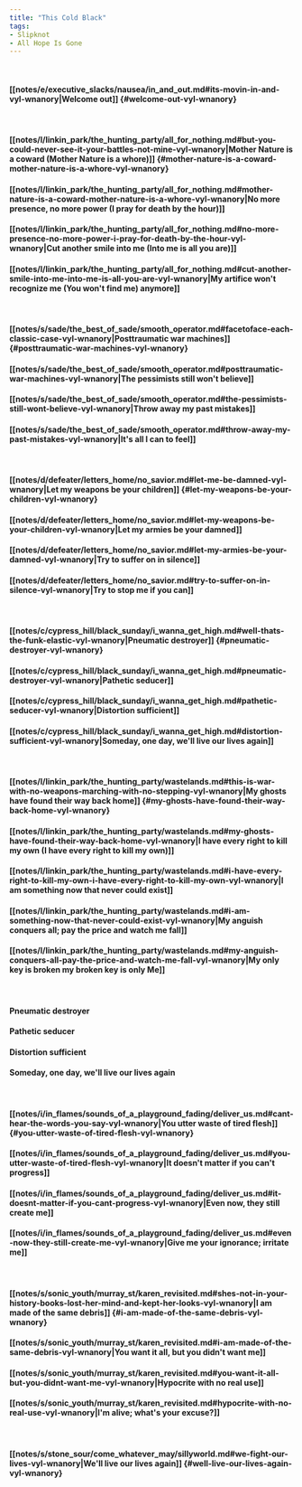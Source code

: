 ```yaml
---
title: "This Cold Black"
tags:
- Slipknot
- All Hope Is Gone
---
```

&nbsp;
#### [[notes/e/executive_slacks/nausea/in_and_out.md#its-movin-in-and-vyl-wnanory|Welcome out]] {#welcome-out-vyl-wnanory}
&nbsp;
#### [[notes/l/linkin_park/the_hunting_party/all_for_nothing.md#but-you-could-never-see-it-your-battles-not-mine-vyl-wnanory|Mother Nature is a coward (Mother Nature is a whore)]] {#mother-nature-is-a-coward-mother-nature-is-a-whore-vyl-wnanory}
#### [[notes/l/linkin_park/the_hunting_party/all_for_nothing.md#mother-nature-is-a-coward-mother-nature-is-a-whore-vyl-wnanory|No more presence, no more power (I pray for death by the hour)]]
#### [[notes/l/linkin_park/the_hunting_party/all_for_nothing.md#no-more-presence-no-more-power-i-pray-for-death-by-the-hour-vyl-wnanory|Cut another smile into me (Into me is all you are)]]
#### [[notes/l/linkin_park/the_hunting_party/all_for_nothing.md#cut-another-smile-into-me-into-me-is-all-you-are-vyl-wnanory|My artifice won't recognize me (You won't find me) anymore]]
&nbsp;
#### [[notes/s/sade/the_best_of_sade/smooth_operator.md#facetoface-each-classic-case-vyl-wnanory|Posttraumatic war machines]] {#posttraumatic-war-machines-vyl-wnanory}
#### [[notes/s/sade/the_best_of_sade/smooth_operator.md#posttraumatic-war-machines-vyl-wnanory|The pessimists still won't believe]]
#### [[notes/s/sade/the_best_of_sade/smooth_operator.md#the-pessimists-still-wont-believe-vyl-wnanory|Throw away my past mistakes]]
#### [[notes/s/sade/the_best_of_sade/smooth_operator.md#throw-away-my-past-mistakes-vyl-wnanory|It's all I can to feel]]
&nbsp;
#### [[notes/d/defeater/letters_home/no_savior.md#let-me-be-damned-vyl-wnanory|Let my weapons be your children]] {#let-my-weapons-be-your-children-vyl-wnanory}
#### [[notes/d/defeater/letters_home/no_savior.md#let-my-weapons-be-your-children-vyl-wnanory|Let my armies be your damned]]
#### [[notes/d/defeater/letters_home/no_savior.md#let-my-armies-be-your-damned-vyl-wnanory|Try to suffer on in silence]]
#### [[notes/d/defeater/letters_home/no_savior.md#try-to-suffer-on-in-silence-vyl-wnanory|Try to stop me if you can]]
&nbsp;
#### [[notes/c/cypress_hill/black_sunday/i_wanna_get_high.md#well-thats-the-funk-elastic-vyl-wnanory|Pneumatic destroyer]] {#pneumatic-destroyer-vyl-wnanory}
#### [[notes/c/cypress_hill/black_sunday/i_wanna_get_high.md#pneumatic-destroyer-vyl-wnanory|Pathetic seducer]]
#### [[notes/c/cypress_hill/black_sunday/i_wanna_get_high.md#pathetic-seducer-vyl-wnanory|Distortion sufficient]]
#### [[notes/c/cypress_hill/black_sunday/i_wanna_get_high.md#distortion-sufficient-vyl-wnanory|Someday, one day, we'll live our lives again]]
&nbsp;
#### [[notes/l/linkin_park/the_hunting_party/wastelands.md#this-is-war-with-no-weapons-marching-with-no-stepping-vyl-wnanory|My ghosts have found their way back home]] {#my-ghosts-have-found-their-way-back-home-vyl-wnanory}
#### [[notes/l/linkin_park/the_hunting_party/wastelands.md#my-ghosts-have-found-their-way-back-home-vyl-wnanory|I have every right to kill my own (I have every right to kill my own)]]
#### [[notes/l/linkin_park/the_hunting_party/wastelands.md#i-have-every-right-to-kill-my-own-i-have-every-right-to-kill-my-own-vyl-wnanory|I am something now that never could exist]]
#### [[notes/l/linkin_park/the_hunting_party/wastelands.md#i-am-something-now-that-never-could-exist-vyl-wnanory|My anguish conquers all; pay the price and watch me fall]]
#### [[notes/l/linkin_park/the_hunting_party/wastelands.md#my-anguish-conquers-all-pay-the-price-and-watch-me-fall-vyl-wnanory|My only key is broken my broken key is only  Me]]
&nbsp;
#### Pneumatic destroyer
#### Pathetic seducer
#### Distortion sufficient
#### Someday, one day, we'll live our lives again
&nbsp;
#### [[notes/i/in_flames/sounds_of_a_playground_fading/deliver_us.md#cant-hear-the-words-you-say-vyl-wnanory|You utter waste of tired flesh]] {#you-utter-waste-of-tired-flesh-vyl-wnanory}
#### [[notes/i/in_flames/sounds_of_a_playground_fading/deliver_us.md#you-utter-waste-of-tired-flesh-vyl-wnanory|It doesn't matter if you can't progress]]
#### [[notes/i/in_flames/sounds_of_a_playground_fading/deliver_us.md#it-doesnt-matter-if-you-cant-progress-vyl-wnanory|Even now, they still create me]]
#### [[notes/i/in_flames/sounds_of_a_playground_fading/deliver_us.md#even-now-they-still-create-me-vyl-wnanory|Give me your ignorance; irritate me]]
&nbsp;
#### [[notes/s/sonic_youth/murray_st/karen_revisited.md#shes-not-in-your-history-books-lost-her-mind-and-kept-her-looks-vyl-wnanory|I am made of the same debris]] {#i-am-made-of-the-same-debris-vyl-wnanory}
#### [[notes/s/sonic_youth/murray_st/karen_revisited.md#i-am-made-of-the-same-debris-vyl-wnanory|You want it all, but you didn't want me]]
#### [[notes/s/sonic_youth/murray_st/karen_revisited.md#you-want-it-all-but-you-didnt-want-me-vyl-wnanory|Hypocrite with no real use]]
#### [[notes/s/sonic_youth/murray_st/karen_revisited.md#hypocrite-with-no-real-use-vyl-wnanory|I'm alive; what's your excuse?]]
&nbsp;
#### [[notes/s/stone_sour/come_whatever_may/sillyworld.md#we-fight-our-lives-vyl-wnanory|We'll live our lives again]] {#well-live-our-lives-again-vyl-wnanory}
